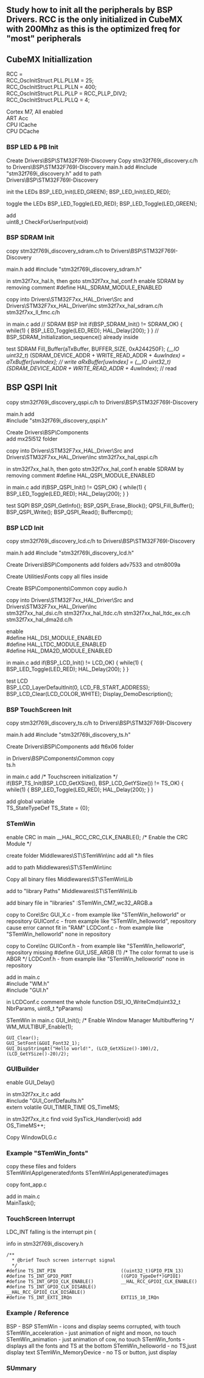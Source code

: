 ## Study how to init all the peripherals by BSP Drivers. RCC is the only initialized in CubeMX with 200Mhz as this is the optimized freq for "most" peripherals

## CubeMX Initiallization

RCC =  
	RCC_OscInitStruct.PLL.PLLM = 25;  
	RCC_OscInitStruct.PLL.PLLN = 400;  
	RCC_OscInitStruct.PLL.PLLP = RCC_PLLP_DIV2;  
	RCC_OscInitStruct.PLL.PLLQ = 4;  
  
Cortex M7, All enabled   
	ART Acc  
	CPU ICache  
	CPU DCache  
	
	
### BSP LED & PB Init

Create Drivers\BSP\STM32F769I-Discovery
Copy stm32f769i_discovery.c/h to Drivers\BSP\STM32F769I-Discovery
main.h add
	#include "stm32f769i_discovery.h"
add to path   
	Drivers\BSP\STM32F769I-Discovery

init the LEDs
	BSP_LED_Init(LED_GREEN);
	BSP_LED_Init(LED_RED);
	
toggle the LEDs
	BSP_LED_Toggle(LED_RED);
	BSP_LED_Toggle(LED_GREEN);

add  
	uint8_t CheckForUserInput(void)
	
	
### BSP SDRAM Init

copy stm32f769i_discovery_sdram.c/h to Drivers\BSP\STM32F769I-Discovery

main.h add
	#include "stm32f769i_discovery_sdram.h"
	
in stm32f7xx_hal.h, then goto stm32f7xx_hal_conf.h  enable SDRAM by removing comment
	#define HAL_SDRAM_MODULE_ENABLED

copy into Drivers\STM32F7xx_HAL_Driver\Src and Drivers\STM32F7xx_HAL_Driver\Inc
	stm32f7xx_hal_sdram.c/h
	stm32f7xx_ll_fmc.c/h
	
in main.c add
  // SDRAM BSP Init
  if(BSP_SDRAM_Init() != SDRAM_OK)
  {
	  while(1)
		  {
			  BSP_LED_Toggle(LED_RED);
			  HAL_Delay(200);
		  }
  } // BSP_SDRAM_Initialization_sequence() already inside
	
test SDRAM
	Fill_Buffer(aTxBuffer, BUFFER_SIZE, 0xA244250F);
	*(__IO uint32_t*) (SDRAM_DEVICE_ADDR + WRITE_READ_ADDR + 4*uwIndex) = aTxBuffer[uwIndex]; // write
	aRxBuffer[uwIndex] = *(__IO uint32_t*) (SDRAM_DEVICE_ADDR + WRITE_READ_ADDR + 4*uwIndex); // read


## BSP QSPI Init

copy stm32f769i_discovery_qspi.c/h to Drivers\BSP\STM32F769I-Discovery

main.h add  
	#include "stm32f769i_discovery_qspi.h"
	
Create Drivers\BSP\Components  
	add mx25l512 folder
	
copy into Drivers\STM32F7xx_HAL_Driver\Src and Drivers\STM32F7xx_HAL_Driver\Inc
	stm32f7xx_hal_qspi.c/h

in stm32f7xx_hal.h, then goto stm32f7xx_hal_conf.h  enable SDRAM by removing comment
	#define HAL_QSPI_MODULE_ENABLED   
	
in main.c add
  if(BSP_QSPI_Init() != QSPI_OK)
  {
	  while(1)
		  {
			  BSP_LED_Toggle(LED_RED);
			  HAL_Delay(200);
		  }
  }
	
test SQPI
	BSP_QSPI_GetInfo();
	BSP_QSPI_Erase_Block();
	QPSI_Fill_Buffer();
	BSP_QSPI_Write();
	BSP_QSPI_Read();
	Buffercmp();


### BSP LCD Init 

copy stm32f769i_discovery_lcd.c/h to Drivers\BSP\STM32F769I-Discovery

main.h add
	#include "stm32f769i_discovery_lcd.h"  
	
Create Drivers\BSP\Components
add folders
	adv7533 and
	otm8009a

Create Utilities\Fonts
copy all files inside

Create BSP\Components\Common
copy
	audio.h
	
copy into Drivers\STM32F7xx_HAL_Driver\Src and Drivers\STM32F7xx_HAL_Driver\Inc   
	stm32f7xx_hal_dsi.c/h
	stm32f7xx_hal_ltdc.c/h
	stm32f7xx_hal_ltdc_ex.c/h
	stm32f7xx_hal_dma2d.c/h
	
enable  
	#define HAL_DSI_MODULE_ENABLED  
	#define HAL_LTDC_MODULE_ENABLED   
	#define HAL_DMA2D_MODULE_ENABLED    
	
in main.c add
  if(BSP_LCD_Init() != LCD_OK)
  {
	  while(1)
		  {
			  BSP_LED_Toggle(LED_RED);
			  HAL_Delay(200);
		  }
  }
  
test LCD  
  BSP_LCD_LayerDefaultInit(0, LCD_FB_START_ADDRESS);
  BSP_LCD_Clear(LCD_COLOR_WHITE);
  Display_DemoDescription();
  

	
### BSP TouchScreen Init

copy stm32f769i_discovery_ts.c/h to Drivers\BSP\STM32F769I-Discovery

main.h add
	#include "stm32f769i_discovery_ts.h"
	
Create Drivers\BSP\Components
	add ft6x06 folder

in Drivers\BSP\Components\Common copy   
	ts.h
	
in main.c add
	/* Touchscreen initialization */
	if(BSP_TS_Init(BSP_LCD_GetXSize(), BSP_LCD_GetYSize()) != TS_OK)
	{
		while(1)
		{
			BSP_LED_Toggle(LED_RED);
			HAL_Delay(200);
		}
	}
  
add global variable   
	TS_StateTypeDef  TS_State = {0};
	

### STemWin

enable CRC in main
	__HAL_RCC_CRC_CLK_ENABLE(); /* Enable the CRC Module */
	
create folder Middlewares\ST\STemWin\inc add all *.h files

add to path
	Middlewares\ST\STemWin\inc
	
Copy all binary files 
	Middlewares\ST\STemWin\Lib

add to "library Paths"
	Middlewares\ST\STemWin\Lib
	
add binary file in "libraries"
	:STemWin_CM7_wc32_ARGB.a
	
copy to Core\Src
	GUI_X.c - from example like "STemWin_helloworld" or repository
	GUIConf.c - from example like "STemWin_helloworld", repository cause error cannot fit in "RAM"
	LCDConf.c - from example like "STemWin_helloworld" none in repository
	
copy to Core\Inc
	GUIConf.h - from example like "STemWin_helloworld", repository missing #define GUI_USE_ARGB (1)    /* The color format to use is ABGR */
	LCDConf.h - from example like "STemWin_helloworld" none in repository

add in main.c  
	#include "WM.h"   
	#include "GUI.h"   
	
in LCDConf.c comment the whole function
	DSI_IO_WriteCmd(uint32_t NbrParams, uint8_t *pParams)
	
STemWin in main.c
	GUI_Init();
	/* Enable Window Manager Multibuffering */
	WM_MULTIBUF_Enable(1);

	GUI_Clear();
	GUI_SetFont(&GUI_Font32_1);
	GUI_DispStringAt("Hello world!", (LCD_GetXSize()-100)/2, (LCD_GetYSize()-20)/2);
	
	
### GUIBuilder

enable GUI_Delay()  
	
in stm32f7xx_it.c add   
	#include "GUI_ConfDefaults.h"  
	extern volatile GUI_TIMER_TIME OS_TimeMS; 
	
in stm32f7xx_it.c find void SysTick_Handler(void) add   
		OS_TimeMS++;
		
Copy WindowDLG.c


### Example "STemWin_fonts"

copy these files and folders   
	STemWin\App\generated\fonts
	STemWin\App\generated\images
	
copy font_app.c

add in main.c   
	MainTask();   
	

	
	
### TouchScreen Interrupt

LDC_INT falling is the interrupt pin (

info in stm32f769i_discovery.h

	/**
	  * @brief Touch screen interrupt signal
	  */
	#define TS_INT_PIN                        ((uint32_t)GPIO_PIN_13)  
	#define TS_INT_GPIO_PORT                  ((GPIO_TypeDef*)GPIOI)  
	#define TS_INT_GPIO_CLK_ENABLE()          __HAL_RCC_GPIOI_CLK_ENABLE()  
	#define TS_INT_GPIO_CLK_DISABLE()         __HAL_RCC_GPIOI_CLK_DISABLE()  
	#define TS_INT_EXTI_IRQn                  EXTI15_10_IRQn  

### Example / Reference

BSP - BSP
STemWin - icons and display seems corrupted, with touch
STemWin_acceleration - just animation of night and moon, no touch
STemWin_animation - just animation of cow, no touch
STemWin_fonts - displays all the fonts and TS at the bottom
STemWin_helloworld - no TS,just display text
STemWin_MemoryDevice - no TS or button, just display

### SUmmary

